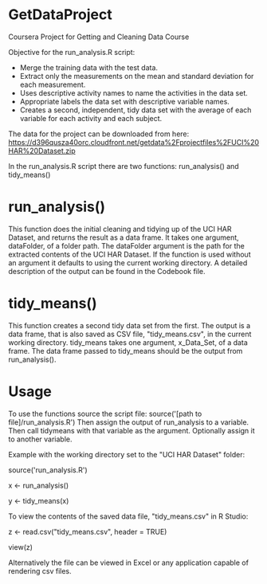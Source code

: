 # GetDataProject
Coursera Project for Getting and Cleaning Data Course

Objective for the run_analysis.R script:
- Merge the training data with the test data.
- Extract only the measurements on the mean and standard deviation for each measurement.
- Uses descriptive activity names to name the activities in the data set.
- Appropriate labels the data set with descriptive variable names.
- Creates a second, independent, tidy data set with the average of each variable for each activity and each subject.

The data for the project can be downloaded from here: 
https://d396qusza40orc.cloudfront.net/getdata%2Fprojectfiles%2FUCI%20HAR%20Dataset.zip

In the run_analysis.R script there are two functions: run_analysis() and tidy_means()

# run_analysis() 
This function does the initial cleaning and tidying up of the UCI HAR Dataset, and returns the result as a data frame.
It takes one argument, dataFolder, of a folder path. 
The dataFolder argument is the path for the extracted contents of the UCI HAR Dataset.
If the function is used without an argument it defaults to using the current working directory.
A detailed description of the output can be found in the Codebook file.

# tidy_means() 
This function creates a second tidy data set from the first.
The output is a data frame, that is also saved as CSV file, "tidy_means.csv", in the current working directory.
tidy_means takes one argument, x_Data_Set, of a data frame.
The data frame passed to tidy_means should be the output from run_analysis().

# Usage
To use the functions source the script file: source('[path to file]/run_analysis.R')
Then assign the output of run_analysis to a variable.
Then call tidymeans with that variable as the argument. Optionally assign it to another variable.

Example with the working directory set to the "UCI HAR Dataset" folder:

  source('run_analysis.R')
  
  x <- run_analysis()

  y <- tidy_means(x)

To view the contents of the saved data file, "tidy_means.csv" in R Studio:
  
  z <- read.csv("tidy_means.csv", header = TRUE)
  
  view(z)
  
  Alternatively the file can be viewed in Excel or any application capable of rendering csv files.
